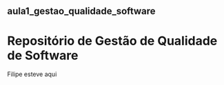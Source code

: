 ## aula1_gestao_qualidade_software
# Repositório de Gestão de Qualidade de Software
Filipe esteve aqui
